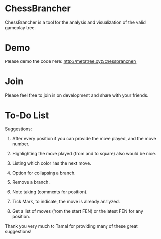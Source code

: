 # ChessBrancher
ChessBrancher is a tool for the analysis and visualization of the valid gameplay tree.

# Demo
Please demo the code here: http://metatree.xyz/chessbrancher/

# Join
Please feel free to join in on development and share with your friends.

# To-Do List
Suggestions:

1. After every position if you can provide the move played, and the move number.

2. Highlighting the move played (from and to square) also would be nice.

3. Listing which color has the next move.

4. Option for collapsing a branch.

5. Remove a branch.

6. Note taking (comments for position).

7. Tick Mark, to indicate, the move is already analyzed. 

8. Get a list of moves (from the start FEN) or the latest FEN for  any position.

Thank you very much to Tamal for providing many of these great suggestions!
